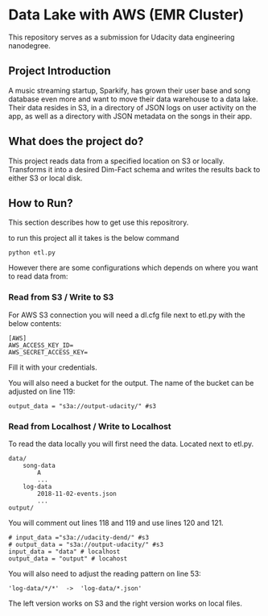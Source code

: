 # Data Lake with AWS (EMR Cluster)

This repository serves as a submission for Udacity data engineering nanodegree.

## Project Introduction
A music streaming startup, Sparkify, has grown their user base and song database even more and want to move their data warehouse to a data lake. Their data resides in S3, in a directory of JSON logs on user activity on the app, as well as a directory with JSON metadata on the songs in their app.

## What does the project do?
This project reads data from a specified location on S3 or locally.
Transforms it into a desired Dim-Fact schema and writes the results back to either S3 or local disk.

## How to Run?

This section describes how to get use this repositrory.

to run this project all it takes is the below command
```
python etl.py
```
However there are some configurations which depends on where you want to read data from:

### Read from S3 / Write to S3

For AWS S3 connection you will need a dl.cfg file next to etl.py with the below contents:
```
[AWS]
AWS_ACCESS_KEY_ID=
AWS_SECRET_ACCESS_KEY=
```
Fill it with your credentials.

You will also need a bucket for the output.
The name of the bucket can be adjusted on line 119:
```
output_data = "s3a://output-udacity/" #s3
```

### Read from Localhost / Write to Localhost

To read the data locally you will first need the data. Located next to etl.py.
```
data/
    song-data
        A
        ...
    log-data
        2018-11-02-events.json
        ...
output/
```

You will comment out lines 118 and 119 and use lines 120 and 121.
```
# input_data ="s3a://udacity-dend/" #s3
# output_data = "s3a://output-udacity/" #s3
input_data = "data" # localhost
output_data = "output" # locahost
```

You will also need to adjust the reading pattern on line 53:
```
'log-data/*/*'  ->  'log-data/*.json'
```
The left version works on S3 and the right version works on local files.


